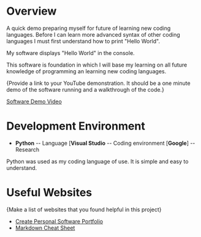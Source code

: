 # Overview

A quick demo preparing myself for future of learning new coding languages. Before I can learn more advanced syntax of other coding languages I must first understand how to print "Hello World".

My software displays "Hello World" in the console.

This software is foundation in which I will base my learning on all future knowledge of programming an learning new coding languages. 

{Provide a link to your YouTube demonstration.  It should be a one minute demo of the software running and a walkthrough of the code.}

[Software Demo Video](http://youtube.link.goes.here)

# Development Environment

* **Python** -- Language
[**Visual Studio** -- Coding environment
[**Google**] -- Research

Python was used as my coding language of use. It is simple and easy to understand.

# Useful Websites

{Make a list of websites that you found helpful in this project}
* [Create Personal Software Portfolio](https://byui-cse.github.io/cse310-course/lesson01/01-prove_campus.html)
* [Markdown Cheat Sheet](https://www.markdownguide.org/cheat-sh)
